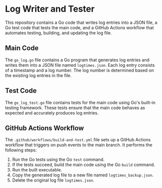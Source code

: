 # Log Writer and Tester

This repository contains a Go code that writes log entries into a JSON file, a Go test code that tests the main code, and a GitHub Actions workflow that automates testing, building, and updating the log file.

## Main Code

The `go_log.go` file contains a Go program that generates log entries and writes them into a JSON file named `logtimes.json`. Each log entry consists of a timestamp and a log number. The log number is determined based on the existing log entries in the file.

## Test Code

The `go_log_test.go` file contains tests for the main code using Go's built-in testing framework. These tests ensure that the main code behaves as expected and accurately produces log entries.

## GitHub Actions Workflow

The `.github/workflows/build-and-test.yml` file sets up a GitHub Actions workflow that triggers on push events to the main branch. It performs the following steps:
1. Run the Go tests using the Go `test` command.
2. If the tests succeed, build the main code using the Go `build` command.
3. Run the built executable.
4. Copy the generated log file to a new file named `logtimes_backup.json`.
5. Delete the original log file `logtimes.json`.
